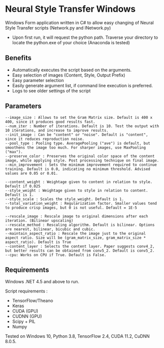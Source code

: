 # Neural Style Transfer Windows

Windows Form application written in C# to allow easy changing of Neural Style Transfer scripts (Network.py and INetwork.py) 

- Upon first run, it will request the python path. Traverse your directory to locate the python.exe of your choice (Anaconda is tested)

## Benefits
- Automatically executes the script based on the arguments.
- Easy selection of images (Content, Style, Output Prefix)
- Easy parameter selection
- Easily generate argument list, if command line execution is preferred.
- Logs to see older settings of the script

## Parameters
```
--image_size : Allows to set the Gram Matrix size. Default is 400 x 400, since it produces good results fast. 
--num_iter : Number of iterations. Default is 10. Test the output with 10 iterations, and increase to improve results.
--init_image : Can be "content" or "noise". Default is "content", since it reduces reproduction noise.
--pool_type : Pooling type. AveragePooling ("ave") is default, but smoothens the image too much. For sharper images, use MaxPooling ("max").
--preserve_color : Preserves the original color space of the content image, while applying style. Post processing technique on final image.
--min_improvement : Sets the minimum improvement required to continue training. Default is 0.0, indicating no minimum threshold. Advised values are 0.05 or 0.01.

--content_weight : Weightage given to content in relation to style. Default if 0.025
--style_weight : Weightage given to style in relation to content. Default is 1. 
--style_scale : Scales the style_weight. Default is 1. 
--total_variation_weight : Regularization factor. Smaller values tend to produce crisp images, but 0 is not useful. Default = 1E-5

--rescale_image : Rescale image to original dimensions after each iteration. (Bilinear upscaling)
--rescale_method : Rescaling algorithm. Default is bilinear. Options are nearest, bilinear, bicubic and cubic.
--maintain_aspect_ratio : Rescale the image just to the original aspect ratio. Size will be (gram_matrix_size, gram_matrix_size * aspect_ratio). Default is True
--content_layer : Selects the content layer. Paper suggests conv4_2, but better results can be obtained from conv5_2. Default is conv5_2.
--cpu: Works on CPU if True. Default is False.
```

## Requirements
Windows .NET 4.5 and above to run. 

Script requirements : 
- TensorFlow/Theano
- Keras
- CUDA (GPU)
- CUDNN (GPU)
- Scipy + PIL
- Numpy

Tested on Windows 10, Python 3.8, TensorFlow 2.4, CUDA 11.2, CuDNN 8.0.5.
